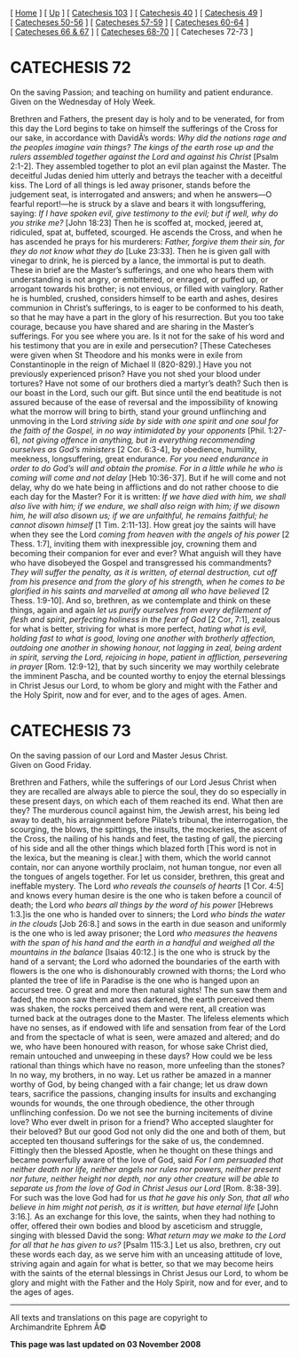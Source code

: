 \[ [Home](index.md) \] \[ [Up](lent.md) \]
\[ [Catechesis 103](catechesis_103.md) \]
\[ [Catechesis 40](ths40.md) \] \[ [Catechesis 49](catechesis_49.md) \]
\[ [Catecheses 50-56](ths50-56.md) \]
\[ [Catecheses 57-59](ths57-59.md) \]
\[ [Catecheses 60-64](ths60-64.md) \]
\[ [Catecheses 66 & 67](ths66-67.md) \]
\[ [Catecheses 68-70](ths68-70.md) \] \[ Catecheses 72-73 \]

CATECHESIS 72
=============

On the saving Passion; and teaching on humility and patient endurance.\
Given on the Wednesday of Holy Week.

Brethren and Fathers, the present day is holy and to be venerated, for
from this day the Lord begins to take on himself the sufferings of the
Cross for our sake, in accordance with DavidÂ’s words: *Why did the
nations rage and the peoples imagine vain things? The kings of the earth
rose up and the rulers assembled together against the Lord and against
his Christ* \[Psalm 2:1-2\]. They assembled together to plot an evil
plan against the Master. The deceitful Judas denied him utterly and
betrays the teacher with a deceitful kiss. The Lord of all things is led
away prisoner, stands before the judgement seat, is interrogated and
answers; and when he answers—O fearful report!—he is struck by a slave
and bears it with longsuffering, saying: *If I have spoken evil, give
testimony to the evil; but if well, why do you strike me?* \[John
18:23\] Then he is scoffed at, mocked, jeered at, ridiculed, spat at,
buffeted, scourged. He ascends the Cross, and when he has ascended he
prays for his murderers: *Father, forgive them their sin, for they do
not know what they do* \[Luke 23:33\]. Then he is given gall with
vinegar to drink, he is pierced by a lance, the immortal is put to
death. These in brief are the Master’s sufferings, and one who hears
them with understanding is not angry, or embittered, or enraged, or
puffed up, or arrogant towards his brother; is not envious, or filled
with vainglory. Rather he is humbled, crushed, considers himself to be
earth and ashes, desires communion in Christ’s sufferings, to is eager
to be conformed to his death, so that he may have a part in the glory of
his resurrection. But you too take courage, because you have shared and
are sharing in the Master’s sufferings. For you see where you are. Is it
not for the sake of his word and his testimony that you are in exile and
persecution? \[These Catecheses were given when St Theodore and his
monks were in exile from Constantinople in the reign of Michael II
(820-829).\] Have you not previously experienced prison? Have you not
shed your blood under tortures? Have not some of our brothers died a
martyr’s death? Such then is our boast in the Lord, such our gift. But
since until the end beatitude is not assured because of the ease of
reversal and the impossibility of knowing what the morrow will bring to
birth, stand your ground unflinching and unmoving in the Lord *striving
side by side with one spirit and one soul for the faith of the Gospel,
in no way intimidated by your opponents* \[Phil. 1:27-6\], *not giving
offence in anything, but in everything recommending ourselves as God’s
ministers* \[2 Cor. 6:3-4\], by obedience, humility, meekness,
longsuffering, great endurance. *For you need endurance in order to do
God’s will and obtain the promise. For in a little while he who is
coming will come and not delay* \[Heb 10:36-37\]. But if he will come
and not delay, why do we hate being in afflictions and do not rather
choose to die each day for the Master? For it is written: *If we have
died with him, we shall also live with him; if we endure, we shall also
reign with him; if we disown him, he will also disown us; if we are
unfaithful, he remains faithful; he cannot disown himself* \[1 Tim.
2:11-13\]. How great joy the saints will have when they see the Lord
*coming from heaven with the angels of his power* \[2 Thess. 1:7\],
inviting them with inexpressible joy, crowning them and becoming their
companion for ever and ever? What anguish will they have who have
disobeyed the Gospel and transgressed his commandments? *They will
suffer the penalty, as it is written, of eternal destruction, cut off
from his presence and from the glory of his strength, when he comes to
be glorified in his saints and marvelled at among all who have believed*
\[2 Thess. 1:9-10\]. And so, brethren, as we contemplate and think on
these things, again and again *let us purify ourselves from every
defilement of flesh and spirit, perfecting holiness in the fear of God*
\[2 Cor, 7:1\], zealous for what is better, striving for what is more
perfect, *hating what is evil, holding fast to what is good, loving one
another with brotherly affection, outdoing one another in showing
honour, not lagging in zeal, being ardent in spirit, serving the Lord,
rejoicing in hope, patient in affliction, persevering in prayer* \[Rom.
12:9-12\], that by such sincerity we may worthily celebrate the imminent
Pascha, and be counted worthy to enjoy the eternal blessings in Christ
Jesus our Lord, to whom be glory and might with the Father and the Holy
Spirit, now and for ever, and to the ages of ages. Amen.

CATECHESIS 73
=============

On the saving passion of our Lord and Master Jesus Christ.\
Given on Good Friday.

Brethren and Fathers, while the sufferings of our Lord Jesus Christ when
they are recalled are always able to pierce the soul, they do so
especially in these present days, on which each of them reached its end.
What then are they? The murderous council against him, the Jewish
arrest, his being led away to death, his arraignment before Pilate’s
tribunal, the interrogation, the scourging, the blows, the spittings,
the insults, the mockeries, the ascent of the Cross, the nailing of his
hands and feet, the tasting of gall, the piercing of his side and all
the other things which blazed forth \[This word is not in the lexica,
but the meaning is clear.\] with them, which the world cannot contain,
nor can anyone worthily proclaim, not human tongue, nor even all the
tongues of angels together. For let us consider, brethren, this great
and ineffable mystery. The Lord *who reveals the counsels of hearts* \[1
Cor. 4:5\] and knows every human desire is the one who is taken before a
council of death; the Lord *who bears all things by the word of his
power* \[Hebrews 1:3.\]is the one who is handed over to sinners; the
Lord *who binds the water in the clouds* \[Job 26:8.\] and sows in the
earth in due season and uniformly is the one who is led away prisoner;
the Lord *who measures the heavens with the span of his hand and the
earth in a handful and weighed all the mountains in the balance*
\[Isaias 40:12.\] is the one who is struck by the hand of a servant; the
Lord who adorned the boundaries of the earth with flowers is the one who
is dishonourably crowned with thorns; the Lord who planted the tree of
life in Paradise is the one who is hanged upon an accursed tree. O great
and more then natural sights! The sun saw them and faded, the moon saw
them and was darkened, the earth perceived them was shaken, the rocks
perceived them and were rent, all creation was turned back at the
outrages done to the Master. The lifeless elements which have no senses,
as if endowed with life and sensation from fear of the Lord and from the
spectacle of what is seen, were amazed and altered; and do we, who have
been honoured with reason, for whose sake Christ died, remain untouched
and unweeping in these days? How could we be less rational than things
which have no reason, more unfeeling than the stones? In no way, my
brothers, in no way. Let us rather be amazed in a manner worthy of God,
by being changed with a fair change; let us draw down tears, sacrifice
the passions, changing insults for insults and exchanging wounds for
wounds, the one through obedience, the other through unflinching
confession. Do we not see the burning incitements of divine love? Who
ever dwelt in prison for a friend? Who accepted slaughter for their
beloved? But our good God not only did the one and both of them, but
accepted ten thousand sufferings for the sake of us, the condemned.
Fittingly then the blessed Apostle, when he thought on these things and
became powerfully aware of the love of God, said *For I am persuaded
that neither death nor life, neither angels nor rules nor powers,
neither present nor future, neither height nor depth, nor any other
creature will be able to separate us from the love of God in Christ
Jesus our Lord* \[Rom. 8:38-39\]. For such was the love God had for us
*that he gave his only Son, that all who believe in him might not
perish, as it is written, but have eternal life* \[John 3:16.\]*.* As an
exchange for this love, the saints, when they had nothing to offer,
offered their own bodies and blood by asceticism and struggle, singing
with blessed David the song: *What return may we make to the Lord for
all that he has given to us?* \[Psalm 115:3.\] Let us also, brethren,
cry out these words each day, as we serve him with an unceasing attitude
of love, striving again and again for what is better, so that we may
become heirs with the saints of the eternal blessings in Christ Jesus
our Lord, to whom be glory and might with the Father and the Holy
Spirit, now and for ever, and to the ages of ages. 

------------------------------------------------------------------------

All texts and translations on this page are copyright to\
Archimandrite Ephrem Â©

**This page was last updated on 03 November 2008**
